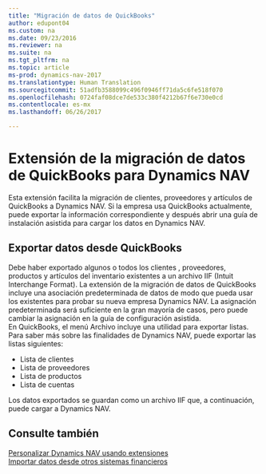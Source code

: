 ```yaml
---
title: "Migración de datos de QuickBooks"
author: edupont04
ms.custom: na
ms.date: 09/23/2016
ms.reviewer: na
ms.suite: na
ms.tgt_pltfrm: na
ms.topic: article
ms-prod: dynamics-nav-2017
ms.translationtype: Human Translation
ms.sourcegitcommit: 51adfb3588099c496f0946ff71da5c6fe518f070
ms.openlocfilehash: 0724faf08dce7de533c380f4212b67f6e730e0cd
ms.contentlocale: es-mx
ms.lasthandoff: 06/26/2017

---
```


# <a name="the-quickbooks-data-migration-extension-for-dynamics-nav"></a>Extensión de la migración de datos de QuickBooks para Dynamics NAV
Esta extensión facilita la migración de clientes, proveedores y artículos de QuickBooks a Dynamics NAV. Si la empresa usa QuickBooks actualmente, puede exportar la información correspondiente y después abrir una guía de instalación asistida para cargar los datos en Dynamics NAV.  

## <a name="exporting-data-from-quickbooks"></a>Exportar datos desde QuickBooks
Debe haber exportado algunos o todos los clientes , proveedores, productos y artículos del inventario existentes a un archivo IIF (Intuit Interchange Format). La extensión de la migración de datos de QuickBooks incluye una asociación predeterminada de datos de modo que pueda usar los existentes para probar su nueva empresa Dynamics NAV. La asignación predeterminada será suficiente en la gran mayoría de casos, pero puede cambiar la asignación en la guía de configuración asistida.  
En QuickBooks, el menú Archivo incluye una utilidad para exportar listas. Para saber más sobre las finalidades de Dynamics NAV, puede exportar las listas siguientes:
- Lista de clientes
- Lista de proveedores
- Lista de productos
- Lista de cuentas  

Los datos exportados se guardan como un archivo IIF que, a continuación, puede cargar a Dynamics NAV.

## <a name="see-also"></a>Consulte también  
[Personalizar Dynamics NAV usando extensiones](ui-extensions.md)  
[Importar datos desde otros sistemas financieros](upload-data.md)  

